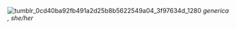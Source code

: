 


![tumblr_0cd40ba92fb491a2d25b8b5622549a04_3f97634d_1280](https://github.com/user-attachments/assets/14a0f700-d061-4c40-9958-45cf3b75e6ff) _generica , she/her_




